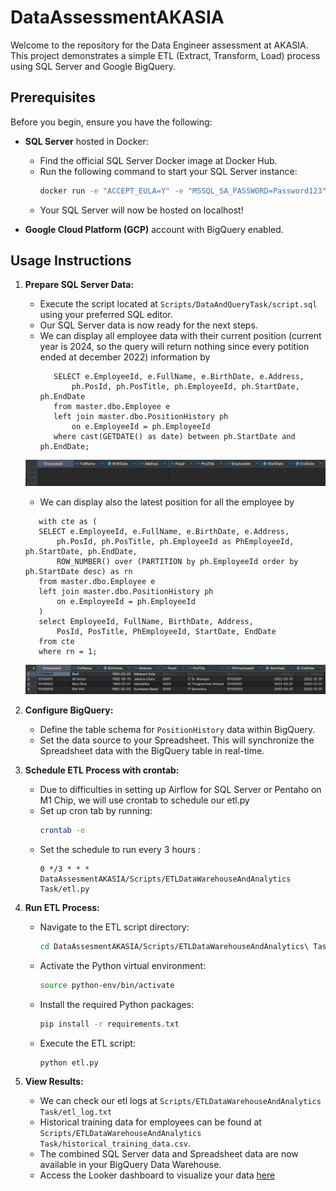 # DataAssessmentAKASIA

Welcome to the repository for the Data Engineer assessment at AKASIA. This project demonstrates a simple ETL (Extract, Transform, Load) process using SQL Server and Google BigQuery.

## Prerequisites

Before you begin, ensure you have the following:

- **SQL Server** hosted in Docker:
  - Find the official SQL Server Docker image at Docker Hub.
  - Run the following command to start your SQL Server instance:
    ```bash
    docker run -e "ACCEPT_EULA=Y" -e "MSSQL_SA_PASSWORD=Password123" -e "MSSQL_PID=Evaluation" -p 1433:1433 --name sqlpreview --hostname sqlpreview -d mcr.microsoft.com/mssql/server:2022-preview-ubuntu-22.04
    ```
  - Your SQL Server will now be hosted on localhost!

- **Google Cloud Platform (GCP)** account with BigQuery enabled.

## Usage Instructions

1. **Prepare SQL Server Data:**
   - Execute the script located at `Scripts/DataAndQueryTask/script.sql` using your preferred SQL editor.
   - Our SQL Server data is now ready for the next steps.
   - We can display all employee data with their current position (current year is 2024, so the query will return nothing since every potition ended at december 2022) information by
     ```
        SELECT e.EmployeeId, e.FullName, e.BirthDate, e.Address,
            ph.PosId, ph.PosTitle, ph.EmployeeId, ph.StartDate, ph.EndDate
        from master.dbo.Employee e 
        left join master.dbo.PositionHistory ph 
            on e.EmployeeId = ph.EmployeeId 
        where cast(GETDATE() as date) between ph.StartDate and ph.EndDate;
     ```
    ![alt text](image.png)

    - We can display also the latest position for all the employee by
     ```
        with cte as (
        SELECT e.EmployeeId, e.FullName, e.BirthDate, e.Address,
            ph.PosId, ph.PosTitle, ph.EmployeeId as PhEmployeeId, ph.StartDate, ph.EndDate,
            ROW_NUMBER() over (PARTITION by ph.EmployeeId order by ph.StartDate desc) as rn
        from master.dbo.Employee e 
        left join master.dbo.PositionHistory ph 
            on e.EmployeeId = ph.EmployeeId
        )
        select EmployeeId, FullName, BirthDate, Address,
            PosId, PosTitle, PhEmployeeId, StartDate, EndDate
        from cte 
        where rn = 1;
     ```
     ![alt text](image-1.png)


2. **Configure BigQuery:**
   - Define the table schema for `PositionHistory` data within BigQuery.
   - Set the data source to your Spreadsheet. This will synchronize the Spreadsheet data with the BigQuery table in real-time.
  
3. **Schedule ETL Process with crontab:**
   - Due to difficulties in setting up Airflow for SQL Server or Pentaho on M1 Chip, we will use crontab to schedule our etl.py
   - Set up cron tab by running:
     ```bash
     crontab -e
     ```
   - Set the schedule to run every 3 hours :
     ```
     0 */3 * * * DataAssesmentAKASIA/Scripts/ETLDataWarehouseAndAnalytics Task/etl.py
     ```  

4. **Run ETL Process:**
   - Navigate to the ETL script directory:
     ```bash
     cd DataAssesmentAKASIA/Scripts/ETLDataWarehouseAndAnalytics\ Task
     ```
   - Activate the Python virtual environment:
     ```bash
     source python-env/bin/activate
     ```
   - Install the required Python packages:
     ```bash
     pip install -r requirements.txt
     ```
   - Execute the ETL script:
     ```bash
     python etl.py
     ```

5. **View Results:**
   - We can check our etl logs at `Scripts/ETLDataWarehouseAndAnalytics Task/etl_log.txt`
   - Historical training data for employees can be found at `Scripts/ETLDataWarehouseAndAnalytics Task/historical_training_data.csv`.
   - The combined SQL Server data and Spreadsheet data are now available in your BigQuery Data Warehouse.
   - Access the Looker dashboard to visualize your data [here](https://lookerstudio.google.com/reporting/aa572934-180d-43ed-b901-1c8a8a62d46b)

